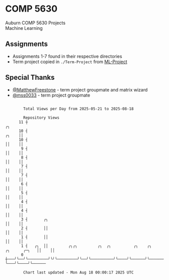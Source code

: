 # COMP 5630
Auburn COMP 5630 Projects  
Machine Learning

## Assignments
- Assignments 1-7 found in their respective directories
- Term project copied in `./Term-Project` from [ML-Project](https://github.com/wumphlett/ML-Project)

## Special Thanks
- [@MatthewFreestone](https://github.com/MatthewFreestone) - term project groupmate and matrix wizard
- [@mss0033](https://github.com/mss0033) - term project groupmate

```

        Total Views per Day from 2025-05-21 to 2025-08-18

        Repository Views
      11 ┼                                                                                 ╭╮
      10 ┤                                                                           ╭╮    ││
      10 ┤                                                                           ││    ││
       9 ┤                                                                           ││    ││
       8 ┤                                                                           ││    ││
       7 ┤                                                                           ││    ││
       7 ┤                                                                           ││    ││
       6 ┤                                                                           ││    ││
       5 ┤                                                                           ││    ││
       4 ┤                                                                           ││    ││
       4 ┤                                                                           ││    ││
       3 ┤       ╭╮                                                                  ││    ││
       2 ┤       ││                                                                  ││    ││
       1 ┤       ││                                                                  ││    ││
       1 ┤   ╭╮  ││         ╭╮╭╮         ╭╮  ╭╮          ╭╮    ╭╮      ╭╮      ╭─╮   ││    ││
       0 ┼───╯╰──╯╰─────────╯╰╯╰─────────╯╰──╯╰──────────╯╰────╯╰──────╯╰──────╯ ╰───╯╰────╯╰──────

        Chart last updated - Mon Aug 18 00:00:17 2025 UTC
        
```
